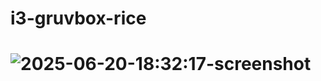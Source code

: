 # i3-gruvbox-rice
# ![2025-06-20-18:32:17-screenshot](https://github.com/user-attachments/assets/4f3c7b60-39db-4764-9804-39853e591dd6)

